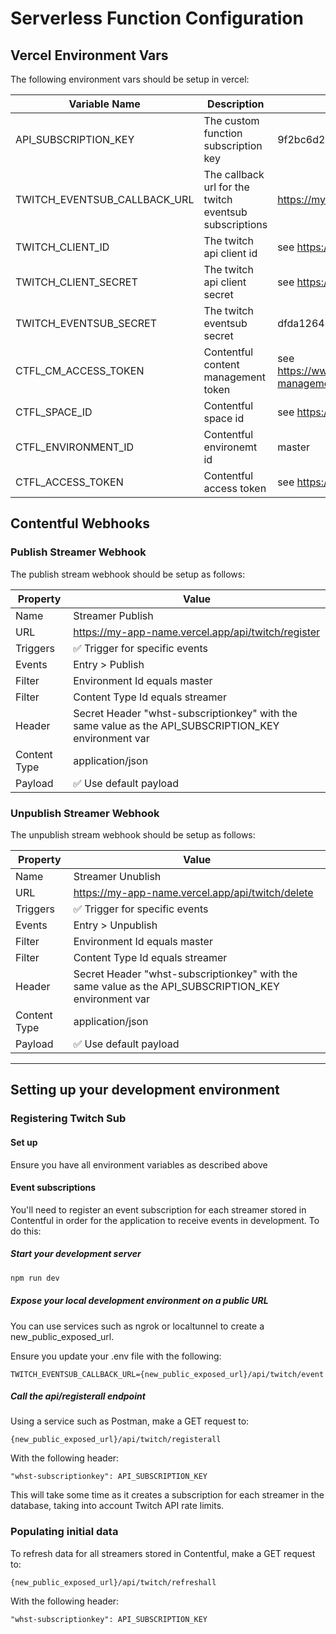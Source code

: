 # Serverless Function Configuration

## Vercel Environment Vars

The following environment vars should be setup in vercel:

| Variable Name                | Description                                            | Example                                                                                                        |
| ---------------------------- | ------------------------------------------------------ | -------------------------------------------------------------------------------------------------------------- |
| API_SUBSCRIPTION_KEY         | The custom function subscription key                   | 9f2bc6d252bc405d94e0eee5fbd20102                                                                               |
| TWITCH_EVENTSUB_CALLBACK_URL | The callback url for the twitch eventsub subscriptions | https://my-app-name.vercel.app/api/twitch/event                                                                |
| TWITCH_CLIENT_ID             | The twitch api client id                               | see https://dev.twitch.tv/docs/api/                                                                            |
| TWITCH_CLIENT_SECRET         | The twitch api client secret                           | see https://dev.twitch.tv/docs/api/                                                                            |
| TWITCH_EVENTSUB_SECRET       | The twitch eventsub secret                             | dfda12648e5d4688b45cfac7ec549e53                                                                               |
| CTFL_CM_ACCESS_TOKEN         | Contentful content management token                    | see https://www.contentful.com/developers/docs/references/content-management-api/#/introduction/authentication |
| CTFL_SPACE_ID                | Contentful space id                                    | see https://www.contentful.com/help/find-space-id/                                                             |
| CTFL_ENVIRONMENT_ID          | Contentful environemt id                               | master                                                                                                         |
| CTFL_ACCESS_TOKEN            | Contentful access token                                | see https://www.contentful.com/faq/personal-access-tokens/                                                     |

## Contentful Webhooks

### Publish Streamer Webhook

The publish stream webhook should be setup as follows:

| Property     | Value                                                                                                |
| ------------ | ---------------------------------------------------------------------------------------------------- |
| Name         | Streamer Publish                                                                                     |
| URL          | https://my-app-name.vercel.app/api/twitch/register                                                   |
| Triggers     | ✅ Trigger for specific events                                                                       |
| Events       | Entry > Publish                                                                                      |
| Filter       | Environment Id equals master                                                                         |
| Filter       | Content Type Id equals streamer                                                                      |
| Header       | Secret Header "whst-subscriptionkey" with the same value as the API_SUBSCRIPTION_KEY environment var |
| Content Type | application/json                                                                                     |
| Payload      | ✅ Use default payload                                                                               |

### Unpublish Streamer Webhook

The unpublish stream webhook should be setup as follows:

| Property     | Value                                                                                                |
| ------------ | ---------------------------------------------------------------------------------------------------- |
| Name         | Streamer Unublish                                                                                    |
| URL          | https://my-app-name.vercel.app/api/twitch/delete                                                     |
| Triggers     | ✅ Trigger for specific events                                                                       |
| Events       | Entry > Unpublish                                                                                    |
| Filter       | Environment Id equals master                                                                         |
| Filter       | Content Type Id equals streamer                                                                      |
| Header       | Secret Header "whst-subscriptionkey" with the same value as the API_SUBSCRIPTION_KEY environment var |
| Content Type | application/json                                                                                     |
| Payload      | ✅ Use default payload                                                                               |

---

## Setting up your development environment

### Registering Twitch Sub

#### Set up

Ensure you have all environment variables as described above

#### Event subscriptions

You'll need to register an event subscription for each streamer stored in Contentful in order for
the application to receive events in development. To do this:

##### Start your development server

```bash
npm run dev
```

##### Expose your local development environment on a public URL

You can use services such as ngrok or localtunnel to create a new_public_exposed_url.

Ensure you update your .env file with the following:

```text
TWITCH_EVENTSUB_CALLBACK_URL={new_public_exposed_url}/api/twitch/event
```

##### Call the api/registerall endpoint

Using a service such as Postman, make a GET request to:

```text
{new_public_exposed_url}/api/twitch/registerall
```

With the following header:

```text
"whst-subscriptionkey": API_SUBSCRIPTION_KEY
```

This will take some time as it creates a subscription for each streamer in the database, taking into
account Twitch API rate limits.

### Populating initial data

To refresh data for all streamers stored in Contentful, make a GET request to:

```text
{new_public_exposed_url}/api/twitch/refreshall
```

With the following header:

```text
"whst-subscriptionkey": API_SUBSCRIPTION_KEY
```
